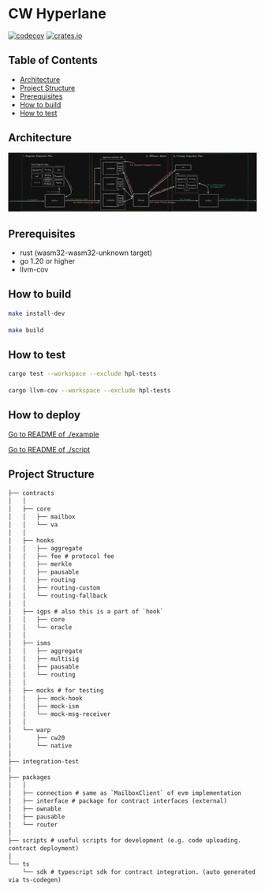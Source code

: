 # CW Hyperlane

[![codecov](https://codecov.io/gh/many-things/cw-hyperlane/branch/main/graph/badge.svg?token=SGYE7FBTAO)](https://codecov.io/gh/many-things/cw-hyperlane)
[![crates.io](https://img.shields.io/crates/v/hpl-interface)](https://crates.io/crates/hpl-interface)

## Table of Contents

- [Architecture](#architecture)
- [Project Structure](#project-structure)
- [Prerequisites](#prerequisites)
- [How to build](#how-to-build)
- [How to test](#how-to-test)

## Architecture

![Architecture](./asset/hyperlane-all.png)

## Prerequisites

- rust (wasm32-wasm32-unknown target)
- go 1.20 or higher
- llvm-cov

## How to build

```bash
make install-dev

make build
```

## How to test

```bash
cargo test --workspace --exclude hpl-tests

cargo llvm-cov --workspace --exclude hpl-tests
```

## How to deploy

[Go to README of ./example](./example/README.md)

[Go to README of ./script](./script/README.md)

## Project Structure

```text
├── contracts
│   │
│   ├── core
│   │   ├── mailbox
│   │   └── va
│   │
│   ├── hooks
│   │   ├── aggregate
│   │   ├── fee # protocol fee
│   │   ├── merkle
│   │   ├── pausable
│   │   ├── routing
│   │   ├── routing-custom
│   │   └── routing-fallback
│   │
│   ├── igps # also this is a part of `hook`
│   │   ├── core
│   │   └── oracle
│   │
│   ├── isms
│   │   ├── aggregate
│   │   ├── multisig
│   │   ├── pausable
│   │   └── routing
│   │
│   ├── mocks # for testing
│   │   ├── mock-hook
│   │   ├── mock-ism
│   │   └── mock-msg-receiver
│   │
│   └── warp
│       ├── cw20
│       └── native
│
├── integration-test
│
├── packages
│   │
│   ├── connection # same as `MailboxClient` of evm implementation
│   ├── interface # package for contract interfaces (external)
│   ├── ownable
│   ├── pausable
│   └── router
│
├── scripts # useful scripts for development (e.g. code uploading. contract deployment)
│
└── ts
    └── sdk # typescript sdk for contract integration. (auto generated via ts-codegen)
```
